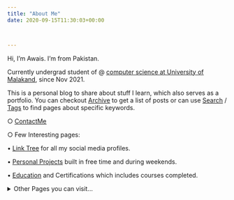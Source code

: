 ```yaml
---
title: "About Me"
date: 2020-09-15T11:30:03+00:00



---
```

Hi, I’m Awais. I’m from Pakistan. 

Currently undergrad student of @ [<u>computer science at University of Malakand</u>](http://uom.edu.pk), since Nov 2021.

This is a personal blog to share about stuff I learn, which also serves as a portfolio.
You can checkout [<u>Archive</u>](http://awaismustafa.com/archives) to get a list of posts or can use [<u>Search</u>](http://awaismustafa.com/search) / [<u>Tags</u>](http://awaismustafa.com/tags) to find pages about specific keywords.

○ [<u>ContactMe</u>](http://awaismustafa.com/contact)

○ Few Interesting pages:

   • [<u>Link Tree</u>](http://awaismustafa.com/links) for all my social media profiles.

   • [<u>Personal Projects</u>](http://awaismustafa.com/projects) built in free time and during weekends.
   
   • [<u>Education</u>](http://awaismustafa.com/blog/certification/) and Certifications which includes courses completed.

<details>
  <summary>Other Pages you can visit...</summary>
  
 • [<u>Favorite Quotes</u>](http://awaismustafa.com/blog/fquotes/)
  
</details>
